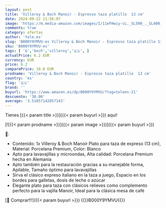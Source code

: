 ```yaml
---
layout: post
title: 'Villeroy & Boch Manoir - Espresso taza platillo  13 cm'
date: 2024-09-22 11:56:07
image: 'https://m.media-amazon.com/images/I/11eFHwiy-cL._SL500_._SL400_.jpg'
comments: true
category: ofertas
author: 'tole.es'
slug: 'B000Y9YMVU-es Villeroy & Boch Manoir - Espresso taza platillo 13 cm'
sku: 'B000Y9YMVU-es'
tags: [ '&','boch','villeroy','🇪🇸', ]
actualPrice: 6.2 EUR
currency: EUR
price: 6.2
comparePrice: 10.0 EUR
prodname: 'Villeroy & Boch Manoir - Espresso taza platillo  13 cm'
country: 'es'
flag: '🇪🇸'
brand: ''
buyurl: 'https://www.amazon.es/dp/B000Y9YMVU/?tag=tolees-21'
descuento: '38.00'
average: '3.51857142857143'
---
```


Tienes [{{< param title >}}]({{< param buyurl >}}) aqui!

[![{{< param prodname >}}]({{< param image >}})]({{< param buyurl >}})

🔎:

- Contenido: 1x Villeroy & Boch Manoir Plato para taza de expreso (13 cm), Material: Porcelana Premium, Color: Blanco
- Apto para lavavajillas y microondas, Alta calidad: Porcelana Premium hecha en Alemania
- Apto también para la restauración gracias a su manejable forma, Apilable, Tamaño óptimo para lavavajillas
- Sirva el clásico expreso italiano en la taza a juego, Espacio en los bordes para galletas, dosis de leche o azúcar
- Elegante plato para taza con clásicos relieves como complemento perfecto para la vajilla Manoir, Ideal para la clásica mesa de café

[🛒 Comprar!!!]({{< param buyurl >}})
{{<world>}}B000Y9YMVU{{</world>}}
